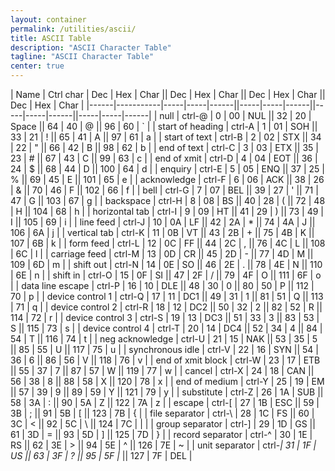 ```yaml
---
layout: container
permalink: /utilities/ascii/
title: ASCII Table
description: "ASCII Character Table"
tagline: "ASCII Character Table"
center: true
---
```


| Name | Ctrl char | Dec | Hex | Char || Dec | Hex | Char || Dec | Hex | Char || Dec | Hex | Char |
|------|-----------|-----|-----|------||-----|-----|------||-----|-----|------||-----|-----|------|
| null | ctrl-@ | 0 | 00 | NUL || 32 | 20 | Space || 64 | 40 | @ || 96 | 60 | ` |
| start of heading | ctrl-A | 1 | 01 | SOH || 33 | 21 | ! || 65 | 41 | A || 97 | 61 | a |
| start of text | ctrl-B | 2 | 02 | STX || 34 | 22 | " || 66 | 42 | B || 98 | 62 | b |
| end of text | ctrl-C | 3 | 03 | ETX || 35 | 23 | # || 67 | 43 | C || 99 | 63 | c |
| end of xmit | ctrl-D | 4 | 04 | EOT || 36 | 24 | $ || 68 | 44 | D || 100 | 64 | d |
| enquiry | ctrl-E | 5 | 05 | ENQ || 37 | 25 | % || 69 | 45 | E || 101 | 65 | e |
| acknowledge | ctrl-F | 6 | 06 | ACK || 38 | 26 | & || 70 | 46 | F || 102 | 66 | f |
| bell | ctrl-G | 7 | 07 | BEL || 39 | 27 | ' || 71 | 47 | G || 103 | 67 | g |
| backspace | ctrl-H | 8 | 08 | BS || 40 | 28 | ( || 72 | 48 | H || 104 | 68 | h |
| horizontal tab | ctrl-I | 9 | 09 | HT || 41 | 29 | ) || 73 | 49 | I || 105 | 69 | i |
| line feed | ctrl-J | 10 | 0A | LF || 42 | 2A | * || 74 | 4A | J || 106 | 6A | j |
| vertical tab | ctrl-K | 11 | 0B | VT || 43 | 2B | + || 75 | 4B | K || 107 | 6B | k |
| form feed | ctrl-L | 12 | 0C | FF || 44 | 2C | , || 76 | 4C | L || 108 | 6C | l |
| carriage feed | ctrl-M | 13 | 0D | CR || 45 | 2D | - || 77 | 4D | M || 109 | 6D | m |
| shift out | ctrl-N | 14 | 0E | SO || 46 | 2E | . || 78 | 4E | N || 110 | 6E | n |
| shift in | ctrl-O | 15 | 0F | SI || 47 | 2F | / || 79 | 4F | O || 111 | 6F | o |
| data line escape | ctrl-P | 16 | 10 | DLE || 48 | 30 | 0 || 80 | 50 | P || 112 | 70 | p |
| device control 1 | ctrl-Q | 17 | 11 | DC1 || 49 | 31 | 1 || 81 | 51 | Q || 113 | 71 | q |
| device control 2 | ctrl-R | 18 | 12 | DC2 || 50 | 32 | 2 || 82 | 52 | R || 114 | 72 | r |
| device control 3 | ctrl-S | 19 | 13 | DC3 || 51 | 33 | 3 || 83 | 53 | S || 115 | 73 | s |
| device control 4 | ctrl-T | 20 | 14 | DC4 || 52 | 34 | 4 || 84 | 54 | T || 116 | 74 | t |
| neg acknowledge | ctrl-U | 21 | 15 | NAK || 53 | 35 | 5 || 85 | 55 | U || 117 | 75 | u |
| synchronous idle | ctrl-V | 22 | 16 | SYN || 54 | 36 | 6 || 86 | 56 | V || 118 | 76 | v |
| end of xmit block | ctrl-W | 23 | 17 | ETB || 55 | 37 | 7 || 87 | 57 | W || 119 | 77 | w |
| cancel | ctrl-X | 24 | 18 | CAN || 56 | 38 | 8 || 88 | 58 | X || 120 | 78 | x |
| end of medium | ctrl-Y | 25 | 19 | EM || 57 | 39 | 9 || 89 | 59 | Y || 121 | 79 | y |
| substitute | ctrl-Z | 26 | 1A | SUB || 58 | 3A | : || 90 | 5A | Z || 122 | 7A | z |
| escape | ctrl-[ | 27 | 1B | ESC || 59 | 3B | ; || 91 | 5B | [ || 123 | 7B | { |
| file separator | ctrl-\ | 28 | 1C | FS || 60 | 3C | < || 92 | 5C | \ || 124 | 7C | \| |
| group separator | ctrl-] | 29 | 1D | GS || 61 | 3D | = || 93 | 5D | ] || 125 | 7D | } |
| record separator | ctrl-^ | 30 | 1E | RS || 62 | 3E | > || 94 | 5E | ^ || 126 | 7E | ~ |
| unit separator | ctrl-_| 31 | 1F | US || 63 | 3F | ? || 95 | 5F |_ || 127 | 7F | DEL |
